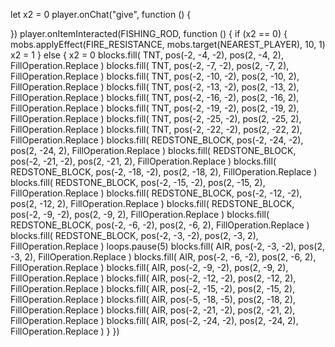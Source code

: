 let x2 = 0
player.onChat("give", function () {
    
})
player.onItemInteracted(FISHING_ROD, function () {
    if (x2 == 0) {
        mobs.applyEffect(FIRE_RESISTANCE, mobs.target(NEAREST_PLAYER), 10, 1)
        x2 = 1
    } else {
        x2 = 0
        blocks.fill(
        TNT,
        pos(-2, -4, -2),
        pos(2, -4, 2),
        FillOperation.Replace
        )
        blocks.fill(
        TNT,
        pos(-2, -7, -2),
        pos(2, -7, 2),
        FillOperation.Replace
        )
        blocks.fill(
        TNT,
        pos(-2, -10, -2),
        pos(2, -10, 2),
        FillOperation.Replace
        )
        blocks.fill(
        TNT,
        pos(-2, -13, -2),
        pos(2, -13, 2),
        FillOperation.Replace
        )
        blocks.fill(
        TNT,
        pos(-2, -16, -2),
        pos(2, -16, 2),
        FillOperation.Replace
        )
        blocks.fill(
        TNT,
        pos(-2, -19, -2),
        pos(2, -19, 2),
        FillOperation.Replace
        )
        blocks.fill(
        TNT,
        pos(-2, -25, -2),
        pos(2, -25, 2),
        FillOperation.Replace
        )
        blocks.fill(
        TNT,
        pos(-2, -22, -2),
        pos(2, -22, 2),
        FillOperation.Replace
        )
        blocks.fill(
        REDSTONE_BLOCK,
        pos(-2, -24, -2),
        pos(2, -24, 2),
        FillOperation.Replace
        )
        blocks.fill(
        REDSTONE_BLOCK,
        pos(-2, -21, -2),
        pos(2, -21, 2),
        FillOperation.Replace
        )
        blocks.fill(
        REDSTONE_BLOCK,
        pos(-2, -18, -2),
        pos(2, -18, 2),
        FillOperation.Replace
        )
        blocks.fill(
        REDSTONE_BLOCK,
        pos(-2, -15, -2),
        pos(2, -15, 2),
        FillOperation.Replace
        )
        blocks.fill(
        REDSTONE_BLOCK,
        pos(-2, -12, -2),
        pos(2, -12, 2),
        FillOperation.Replace
        )
        blocks.fill(
        REDSTONE_BLOCK,
        pos(-2, -9, -2),
        pos(2, -9, 2),
        FillOperation.Replace
        )
        blocks.fill(
        REDSTONE_BLOCK,
        pos(-2, -6, -2),
        pos(2, -6, 2),
        FillOperation.Replace
        )
        blocks.fill(
        REDSTONE_BLOCK,
        pos(-2, -3, -2),
        pos(2, -3, 2),
        FillOperation.Replace
        )
        loops.pause(5)
        blocks.fill(
        AIR,
        pos(-2, -3, -2),
        pos(2, -3, 2),
        FillOperation.Replace
        )
        blocks.fill(
        AIR,
        pos(-2, -6, -2),
        pos(2, -6, 2),
        FillOperation.Replace
        )
        blocks.fill(
        AIR,
        pos(-2, -9, -2),
        pos(2, -9, 2),
        FillOperation.Replace
        )
        blocks.fill(
        AIR,
        pos(-2, -12, -2),
        pos(2, -12, 2),
        FillOperation.Replace
        )
        blocks.fill(
        AIR,
        pos(-2, -15, -2),
        pos(2, -15, 2),
        FillOperation.Replace
        )
        blocks.fill(
        AIR,
        pos(-5, -18, -5),
        pos(2, -18, 2),
        FillOperation.Replace
        )
        blocks.fill(
        AIR,
        pos(-2, -21, -2),
        pos(2, -21, 2),
        FillOperation.Replace
        )
        blocks.fill(
        AIR,
        pos(-2, -24, -2),
        pos(2, -24, 2),
        FillOperation.Replace
        )
    }
})
